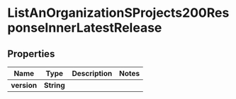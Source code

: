 

# ListAnOrganizationSProjects200ResponseInnerLatestRelease


## Properties

| Name | Type | Description | Notes |
|------------ | ------------- | ------------- | -------------|
|**version** | **String** |  |  |



